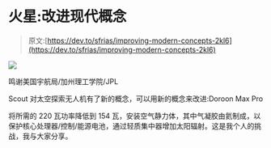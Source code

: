 # 火星:改进现代概念

> 原文:[https://dev.to/sfrias/improving-modern-concepts-2kl6](https://dev.to/sfrias/improving-modern-concepts-2kl6)

[![](../Images/a411e112aa12e7207f9ff92e4aa2a82e.png)](/)

鸣谢美国宇航局/加州理工学院/JPL

Scout 对太空探索无人机有了新的概念，可以用新的概念来改进:Doroon Max Pro

将所需的 220 瓦功率降低到 154 瓦，安装空气静力体，其中气凝胶由氦制成，以保护核心处理器/控制/能源电池，通过轻质集中器增加太阳辐射。这是我个人的挑战，我与大家分享。